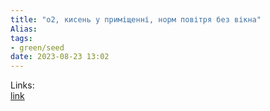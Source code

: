```yaml
---
title: "o2, кисень у приміщенні, норм повітря без вікна"
Alias: 
tags:
- green/seed
date: 2023-08-23 13:02
---
```

Links:  
[link](https://habr.com/ru/companies/tion/articles/366845/)  